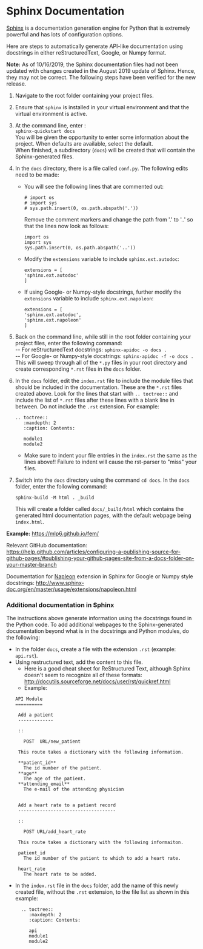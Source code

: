 # Sphinx Documentation

[Sphinx](http://sphinx-doc.org/) is a documentation generation engine for 
Python that is extremely powerful and has lots of configuration options.  

Here are steps to automatically generate API-like documentation using 
docstrings in either reStructuredText, Google, or Numpy format.

**Note:** As of 10/16/2019, the Sphinx documentation files
had not been updated with changes created in the August 2019 update of Sphinx.
Hence, they may not be correct.  The following steps have been verified for the
new release.

1. Navigate to the root folder containing your project files.

1. Ensure that `sphinx` is installed in your virtual environment and that the
virtual environment is active.

1. At the command line, enter :  
  ``sphinx-quickstart docs``  
  You will be given the opportunity to enter some information about the
  project.  When defaults are available, select the default.  
  When finished, a subdirectory (``docs``) will be created that will contain 
    the Sphinx-generated files.

1. In the `docs` directory, there is a file called `conf.py`.  The following
   edits need to be made:
   + You will see the following lines that are commented out:    
        ```
        # import os
        # import sys
        # sys.path.insert(0, os.path.abspath('.'))
        ```  
        Remove the comment markers and change the path from '.' to '..' so that 
        the lines now look as follows:
        ```
        import os
        import sys
        sys.path.insert(0, os.path.abspath('..'))
        ```
   + Modify the `extensions` variable to include `sphinx.ext.autodoc`:
       ```
       extensions = [
       'sphinx.ext.autodoc'
       ]
       ```
   + If using Google- or Numpy-style docstrings, further modify the 
   `extensions` variable to include `sphinx.ext.napoleon`:
       ```
       extensions = [
       'sphinx.ext.autodoc',
       'sphinx.ext.napoleon'
       ]
       ```
       
1. Back on the command line, while still in the root folder containing your 
project files, enter the following command:  
  -- For reStructuredText docstrings:  `sphinx-apidoc -o docs .`  
  -- For Google- or Numpy-style docstrings:  `sphinx-apidoc -f -o docs .`  
  This will sweep through all of the `*.py` files in your root directory and 
  create corresponding `*.rst` files in the `docs` folder.
  
1. In the `docs` folder, edit the `index.rst` file to include the module files
that should be included in the documentation.  These are the `*.rst` files
created above.  Look for the lines that start with `.. toctree::` and include
the list of `*.rst` files after these lines with a blank line in between.  Do
not include the `.rst` extension.  For example:  
    ```
    .. toctree::
       :maxdepth: 2
       :caption: Contents:
   
       module1
       module2
    ```
  
    * Make sure to indent your file entries in the `index.rst` the same as the 
    lines above!! Failure to indent will cause the rst-parser to "miss" your 
    files.
 
1. Switch into the `docs` directory using the command `cd docs`.  In the `docs`
folder, enter the following command:  
    ```
    sphinx-build -M html . _build
    ```
    This will create a folder called `docs/_build/html` which contains the 
    generated html documentation pages, with the default webpage being 
    `index.html`.

**Example:** https://mlp6.github.io/fem/

Relevant GitHub documentation: https://help.github.com/articles/configuring-a-publishing-source-for-github-pages/#publishing-your-github-pages-site-from-a-docs-folder-on-your-master-branch


Documentation for [Napleon](http://www.sphinx-doc.org/en/master/usage/extensions/napoleon.html)
extension in Sphinx for Google or Numpy style docstrings: 
 http://www.sphinx-doc.org/en/master/usage/extensions/napoleon.html
 
 ### Additional documentation in Sphinx
 The instructions above generate information using the docstrings found in the
 Python code.  To add additional webpages to the Sphinx-generated
 documentation beyond what is in the docstrings and Python modules, do the 
 following:
 
 * In the folder `docs`, create a file with the extension `.rst` (example:
 `api.rst`).
 * Using restructured text, add the content to this file.
   + Here is a good cheat sheet for ReStructured Text, although Sphinx doesn't
   seem to recognize all of these formats: <http://docutils.sourceforge.net/docs/user/rst/quickref.html>
   + Example:  
   ```
   API Module
   ==========

    Add a patient
    -------------
    
    ::
    
      POST  URL/new_patient
    
    This route takes a dictionary with the following information.
    
    **patient_id**
      The id number of the patient.  
    **age**
      The age of the patient.
    **attending_email**
      The e-mail of the attending physician
      
      
    Add a heart rate to a patient record
    ------------------------------------
    
    ::
    
      POST URL/add_heart_rate
    
    This route takes a dictionary with the following informaiton.
    
    patient_id
      The id number of the patient to which to add a heart rate.
    
    heart_rate
      The heart rate to be added.
    ```
* In the `index.rst` file in the `docs` folder, add the name of this newly
created file, without the `.rst` extension, to the file list as shown in this
example:
  ```
    .. toctree::
       :maxdepth: 2
       :caption: Contents:
   
       api
       module1
       module2
  ```